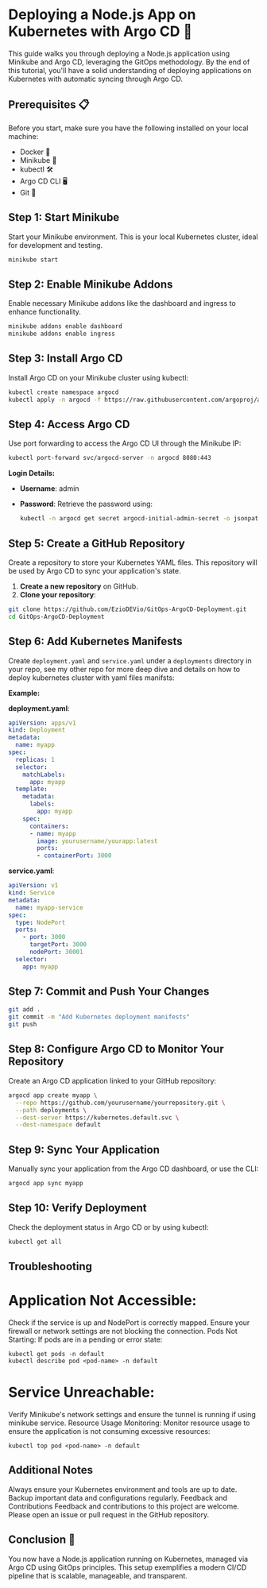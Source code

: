 
# Deploying a Node.js App on Kubernetes with Argo CD 🚀

This guide walks you through deploying a Node.js application using Minikube and Argo CD, leveraging the GitOps methodology. By the end of this tutorial, you'll have a solid understanding of deploying applications on Kubernetes with automatic syncing through Argo CD.

## Prerequisites 📋

Before you start, make sure you have the following installed on your local machine:

- Docker 🐳
- Minikube 🚤
- kubectl 🛠️
- Argo CD CLI 🖥️
- Git 🌿

## Step 1: Start Minikube

Start your Minikube environment. This is your local Kubernetes cluster, ideal for development and testing.

```bash
minikube start
```

## Step 2: Enable Minikube Addons

Enable necessary Minikube addons like the dashboard and ingress to enhance functionality.

```bash
minikube addons enable dashboard
minikube addons enable ingress
```

## Step 3: Install Argo CD

Install Argo CD on your Minikube cluster using kubectl:

```bash
kubectl create namespace argocd
kubectl apply -n argocd -f https://raw.githubusercontent.com/argoproj/argo-cd/stable/manifests/install.yaml
```

## Step 4: Access Argo CD

Use port forwarding to access the Argo CD UI through the Minikube IP:

```bash
kubectl port-forward svc/argocd-server -n argocd 8080:443
```

**Login Details:**
- **Username**: admin
- **Password**: Retrieve the password using:
  
  ```bash
  kubectl -n argocd get secret argocd-initial-admin-secret -o jsonpath="{.data.password}" | base64 --decode; echo
  ```

## Step 5: Create a GitHub Repository

Create a repository to store your Kubernetes YAML files. This repository will be used by Argo CD to sync your application's state.

1. **Create a new repository** on GitHub.
2. **Clone your repository**:

```bash
git clone https://github.com/EzioDEVio/GitOps-ArgoCD-Deployment.git
cd GitOps-ArgoCD-Deployment
```

## Step 6: Add Kubernetes Manifests

Create `deployment.yaml` and `service.yaml` under a `deployments` directory in your repo, see my other repo for more deep dive and details on how to deploy kubernetes cluster with yaml files manifsts:

**Example:**

**deployment.yaml**:
```yaml
apiVersion: apps/v1
kind: Deployment
metadata:
  name: myapp
spec:
  replicas: 1
  selector:
    matchLabels:
      app: myapp
  template:
    metadata:
      labels:
        app: myapp
    spec:
      containers:
      - name: myapp
        image: yourusername/yourapp:latest
        ports:
        - containerPort: 3000
```

**service.yaml**:
```yaml
apiVersion: v1
kind: Service
metadata:
  name: myapp-service
spec:
  type: NodePort
  ports:
    - port: 3000
      targetPort: 3000
      nodePort: 30001
  selector:
    app: myapp
```

## Step 7: Commit and Push Your Changes

```bash
git add .
git commit -m "Add Kubernetes deployment manifests"
git push
```

## Step 8: Configure Argo CD to Monitor Your Repository

Create an Argo CD application linked to your GitHub repository:

```bash
argocd app create myapp \
  --repo https://github.com/yourusername/yourrepository.git \
  --path deployments \
  --dest-server https://kubernetes.default.svc \
  --dest-namespace default
```

## Step 9: Sync Your Application

Manually sync your application from the Argo CD dashboard, or use the CLI:

```bash
argocd app sync myapp
```

## Step 10: Verify Deployment

Check the deployment status in Argo CD or by using kubectl:

```bash
kubectl get all
```
## Troubleshooting

# Application Not Accessible:
Check if the service is up and NodePort is correctly mapped. Ensure your firewall or network settings are not blocking the connection.
Pods Not Starting:
If pods are in a pending or error state:
```
kubectl get pods -n default
kubectl describe pod <pod-name> -n default
```
# Service Unreachable:
Verify Minikube's network settings and ensure the tunnel is running if using minikube service.
Resource Usage Monitoring:
Monitor resource usage to ensure the application is not consuming excessive resources:
```
kubectl top pod <pod-name> -n default
```
## Additional Notes
Always ensure your Kubernetes environment and tools are up to date.
Backup important data and configurations regularly.
Feedback and Contributions
Feedback and contributions to this project are welcome. Please open an issue or pull request in the GitHub repository.

## Conclusion 🎉

You now have a Node.js application running on Kubernetes, managed via Argo CD using GitOps principles. This setup exemplifies a modern CI/CD pipeline that is scalable, manageable, and transparent. 

```

